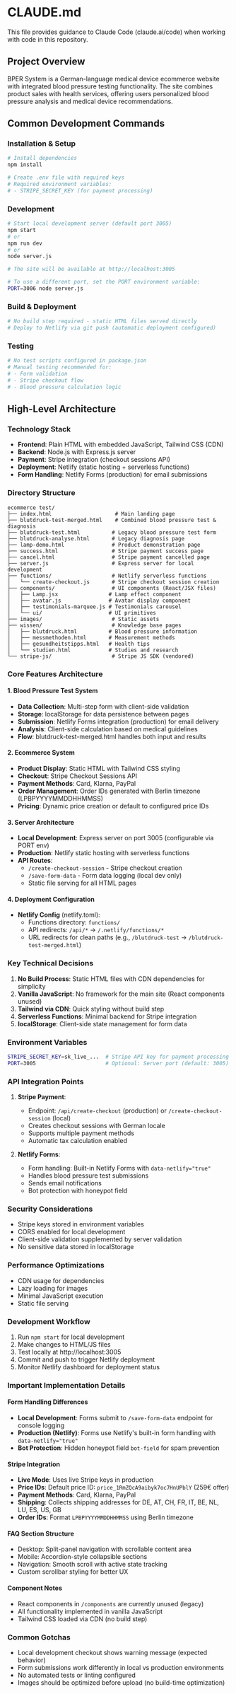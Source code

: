 # CLAUDE.md

This file provides guidance to Claude Code (claude.ai/code) when working with code in this repository.

## Project Overview

BPER System is a German-language medical device ecommerce website with integrated blood pressure testing functionality. The site combines product sales with health services, offering users personalized blood pressure analysis and medical device recommendations.

## Common Development Commands

### Installation & Setup
```bash
# Install dependencies
npm install

# Create .env file with required keys
# Required environment variables:
# - STRIPE_SECRET_KEY (for payment processing)
```

### Development
```bash
# Start local development server (default port 3005)
npm start
# or
npm run dev
# or
node server.js

# The site will be available at http://localhost:3005

# To use a different port, set the PORT environment variable:
PORT=3006 node server.js
```

### Build & Deployment
```bash
# No build step required - static HTML files served directly
# Deploy to Netlify via git push (automatic deployment configured)
```

### Testing
```bash
# No test scripts configured in package.json
# Manual testing recommended for:
# - Form validation
# - Stripe checkout flow
# - Blood pressure calculation logic
```

## High-Level Architecture

### Technology Stack
- **Frontend**: Plain HTML with embedded JavaScript, Tailwind CSS (CDN)
- **Backend**: Node.js with Express.js server
- **Payment**: Stripe integration (checkout sessions API)
- **Deployment**: Netlify (static hosting + serverless functions)
- **Form Handling**: Netlify Forms (production) for email submissions

### Directory Structure
```
ecommerce test/
├── index.html                    # Main landing page
├── blutdruck-test-merged.html    # Combined blood pressure test & diagnosis
├── blutdruck-test.html          # Legacy blood pressure test form
├── blutdruck-analyse.html       # Legacy diagnosis page
├── lamp-demo.html               # Product demonstration page
├── success.html                 # Stripe payment success page
├── cancel.html                  # Stripe payment cancelled page
├── server.js                    # Express server for local development
├── functions/                   # Netlify serverless functions
│   └── create-checkout.js       # Stripe checkout session creation
├── components/                  # UI components (React/JSX files)
│   ├── Lamp.jsx                # Lamp effect component
│   ├── avatar.js               # Avatar display component
│   ├── testimonials-marquee.js # Testimonials carousel
│   └── ui/                     # UI primitives
├── images/                      # Static assets
├── wissen/                      # Knowledge base pages
│   ├── blutdruck.html          # Blood pressure information
│   ├── messmethoden.html       # Measurement methods
│   ├── gesundheitstipps.html   # Health tips
│   └── studien.html            # Studies and research
└── stripe-js/                   # Stripe JS SDK (vendored)
```

### Core Features Architecture

#### 1. Blood Pressure Test System
- **Data Collection**: Multi-step form with client-side validation
- **Storage**: localStorage for data persistence between pages
- **Submission**: Netlify Forms integration (production) for email delivery
- **Analysis**: Client-side calculation based on medical guidelines
- **Flow**: blutdruck-test-merged.html handles both input and results

#### 2. Ecommerce System
- **Product Display**: Static HTML with Tailwind CSS styling
- **Checkout**: Stripe Checkout Sessions API
- **Payment Methods**: Card, Klarna, PayPal
- **Order Management**: Order IDs generated with Berlin timezone (LPBPYYYYMMDDHHMMSS)
- **Pricing**: Dynamic price creation or default to configured price IDs

#### 3. Server Architecture
- **Local Development**: Express server on port 3005 (configurable via PORT env)
- **Production**: Netlify static hosting with serverless functions
- **API Routes**:
  - `/create-checkout-session` - Stripe checkout creation
  - `/save-form-data` - Form data logging (local dev only)
  - Static file serving for all HTML pages

#### 4. Deployment Configuration
- **Netlify Config** (netlify.toml):
  - Functions directory: `functions/`
  - API redirects: `/api/*` → `/.netlify/functions/*`
  - URL redirects for clean paths (e.g., `/blutdruck-test` → `/blutdruck-test-merged.html`)

### Key Technical Decisions

1. **No Build Process**: Static HTML files with CDN dependencies for simplicity
2. **Vanilla JavaScript**: No framework for the main site (React components unused)
3. **Tailwind via CDN**: Quick styling without build step
4. **Serverless Functions**: Minimal backend for Stripe integration
5. **localStorage**: Client-side state management for form data

### Environment Variables
```bash
STRIPE_SECRET_KEY=sk_live_...  # Stripe API key for payment processing
PORT=3005                      # Optional: Server port (default: 3005)
```

### API Integration Points

1. **Stripe Payment**:
   - Endpoint: `/api/create-checkout` (production) or `/create-checkout-session` (local)
   - Creates checkout sessions with German locale
   - Supports multiple payment methods
   - Automatic tax calculation enabled

2. **Netlify Forms**:
   - Form handling: Built-in Netlify Forms with `data-netlify="true"`
   - Handles blood pressure test submissions
   - Sends email notifications
   - Bot protection with honeypot field

### Security Considerations
- Stripe keys stored in environment variables
- CORS enabled for local development
- Client-side validation supplemented by server validation
- No sensitive data stored in localStorage

### Performance Optimizations
- CDN usage for dependencies
- Lazy loading for images
- Minimal JavaScript execution
- Static file serving

### Development Workflow
1. Run `npm start` for local development
2. Make changes to HTML/JS files
3. Test locally at http://localhost:3005
4. Commit and push to trigger Netlify deployment
5. Monitor Netlify dashboard for deployment status

### Important Implementation Details

#### Form Handling Differences
- **Local Development**: Forms submit to `/save-form-data` endpoint for console logging
- **Production (Netlify)**: Forms use Netlify's built-in form handling with `data-netlify="true"`
- **Bot Protection**: Hidden honeypot field `bot-field` for spam prevention

#### Stripe Integration
- **Live Mode**: Uses live Stripe keys in production
- **Price IDs**: Default price ID: `price_1RmZQcA9aibyk7oc7HnUPblY` (259€ offer)
- **Payment Methods**: Card, Klarna, PayPal
- **Shipping**: Collects shipping addresses for DE, AT, CH, FR, IT, BE, NL, LU, ES, US, GB
- **Order IDs**: Format `LPBPYYYYMMDDHHMMSS` using Berlin timezone

#### FAQ Section Structure
- Desktop: Split-panel navigation with scrollable content area
- Mobile: Accordion-style collapsible sections
- Navigation: Smooth scroll with active state tracking
- Custom scrollbar styling for better UX

#### Component Notes
- React components in `/components` are currently unused (legacy)
- All functionality implemented in vanilla JavaScript
- Tailwind CSS loaded via CDN (no build step)

### Common Gotchas
- Local development checkout shows warning message (expected behavior)
- Form submissions work differently in local vs production environments
- No automated tests or linting configured
- Images should be optimized before upload (no build-time optimization)
